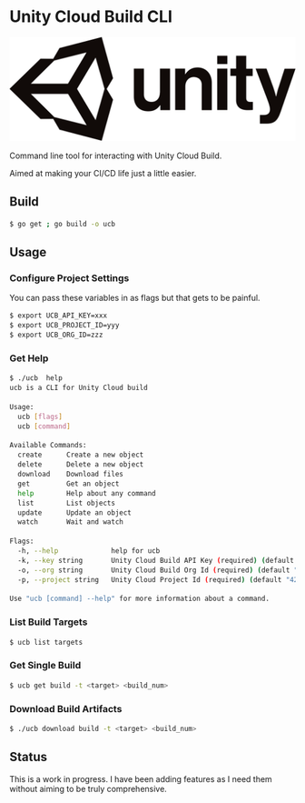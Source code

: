 # Unity Cloud Build CLI

![Unity Cloud Build](docs/Unity_Technologies_logo.svg.png)

Command line tool for interacting with Unity Cloud Build. 

Aimed at making your CI/CD life just a little easier.

## Build

```bash
$ go get ; go build -o ucb
```

## Usage

### Configure Project Settings

You can pass these variables in as flags but that gets to be painful.

```bash
$ export UCB_API_KEY=xxx
$ export UCB_PROJECT_ID=yyy
$ export UCB_ORG_ID=zzz
```

### Get Help

```bash
$ ./ucb  help
ucb is a CLI for Unity Cloud build

Usage:
  ucb [flags]
  ucb [command]

Available Commands:
  create      Create a new object
  delete      Delete a new object
  download    Download files
  get         Get an object
  help        Help about any command
  list        List objects
  update      Update an object
  watch       Wait and watch

Flags:
  -h, --help             help for ucb
  -k, --key string       Unity Cloud Build API Key (required) (default "f68d89be5089247de212e0343db5d2e8")
  -o, --org string       Unity Cloud Build Org Id (required) (default "tapthereinc")
  -p, --project string   Unity Cloud Project Id (required) (default "42a56f22-c459-4403-b381-6599ff333803")

Use "ucb [command] --help" for more information about a command.
```

### List Build Targets

```bash
$ ucb list targets
```

### Get Single Build

```bash
$ ucb get build -t <target> <build_num>
```

### Download Build Artifacts

```bash
$ ./ucb download build -t <target> <build_num>
```

## Status

This is a work in progress. I have been adding features as I need them without aiming to be truly comprehensive.